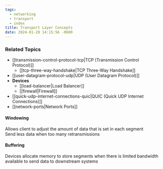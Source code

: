 ```yaml
---
tags:
  - networking
  - transport
  - index
title: Transport Layer Concepts
date: 2024-01-28 14:15:56 -0600
---
```


### Related Topics

* [[transmission-control-protocol-tcp|TCP (Transmission Control Protocol)]]
	* [[tcp-three-way-handshake|TCP Three-Way Handshake]]
* [[user-datagram-protocol-udp|UDP (User Datagram Protocol)]]
* **Devices**
	* [[load-balancer|Load Balancer]]
	* [[firewall|Firewall]]
* [[quick-udp-internet-connections-quic|QUIC (Quick UDP Internet Connections)]]
* [[network-ports|Network Ports]]

#### Windowing
Allows client to adjust the amount of data that is set in each segment  
Send less data when too many retransmissions

#### Buffering
Devices allocate memory to store segments when there is limited bandwidth available to send data to downstream systems   
